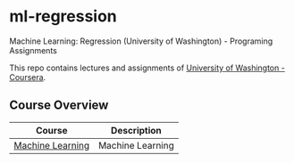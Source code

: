 # ml-regression
Machine Learning: Regression (University of Washington) - Programing Assignments

This repo contains lectures and assignments of [University of Washington - Coursera](https://www.coursera.org/uw).

## Course Overview

| Course | Description |
|--------------------------------------------------------------------------------------------------------------|-------------------------------------------------------------------------------------------------------------------------------------------------------------------|
| [Machine Learning](https://github.com/passhabi/ml-regression) | Machine Learning |
